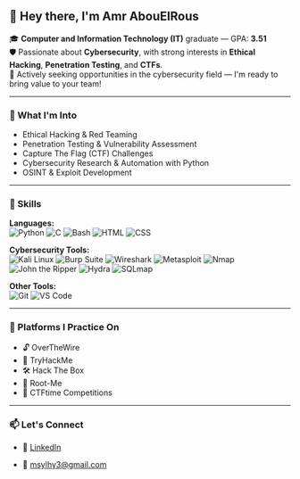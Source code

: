 ## 👋 Hey there, I'm Amr AbouElRous

🎓 **Computer and Information Technology (IT)** graduate — GPA: **3.51**  
🛡️ Passionate about **Cybersecurity**, with strong interests in **Ethical Hacking**, **Penetration Testing**, and **CTFs**.  
🚀 Actively seeking opportunities in the cybersecurity field — I'm ready to bring value to your team!

---

### 🔐 What I'm Into

- Ethical Hacking & Red Teaming  
- Penetration Testing & Vulnerability Assessment  
- Capture The Flag (CTF) Challenges  
- Cybersecurity Research & Automation with Python  
- OSINT & Exploit Development  

---

### 🧠 Skills

**Languages:**  
![Python](https://img.shields.io/badge/Python-3776AB?style=flat&logo=python&logoColor=white)
![C](https://img.shields.io/badge/C-00599C?style=flat&logo=c&logoColor=white)
![Bash](https://img.shields.io/badge/Bash-4EAA25?style=flat&logo=gnubash&logoColor=white)
![HTML](https://img.shields.io/badge/HTML5-E34F26?style=flat&logo=html5&logoColor=white)
![CSS](https://img.shields.io/badge/CSS3-1572B6?style=flat&logo=css3&logoColor=white)

**Cybersecurity Tools:**  
![Kali Linux](https://img.shields.io/badge/Kali%20Linux-557C94?style=flat&logo=kalilinux&logoColor=white)
![Burp Suite](https://img.shields.io/badge/Burp%20Suite-FE6F20?style=flat&logo=burpsuite&logoColor=white)
![Wireshark](https://img.shields.io/badge/Wireshark-1679A7?style=flat&logo=wireshark&logoColor=white)
![Metasploit](https://img.shields.io/badge/Metasploit-4E5EAB?style=flat)
![Nmap](https://img.shields.io/badge/Nmap-214478?style=flat)
![John the Ripper](https://img.shields.io/badge/John%20the%20Ripper-000000?style=flat)
![Hydra](https://img.shields.io/badge/Hydra-FF0000?style=flat)
![SQLmap](https://img.shields.io/badge/SQLmap-FCC624?style=flat)

**Other Tools:**  
![Git](https://img.shields.io/badge/Git-F05032?style=flat&logo=git&logoColor=white)
![VS Code](https://img.shields.io/badge/VS%20Code-007ACC?style=flat&logo=visual-studio-code&logoColor=white)

---

### 🧪 Platforms I Practice On

- 🔓 OverTheWire  
- 🧠 TryHackMe  
- 🛠️ Hack The Box  
- 🎯 Root-Me  
- 🧩 CTFtime Competitions

---

### 📫 Let's Connect

- 💼 [LinkedIn](https://www.linkedin.com/in/amr-aboelros/)

- 📧 [msylhy3@gmail.com](mailto:msylhy3@gmail.com)


